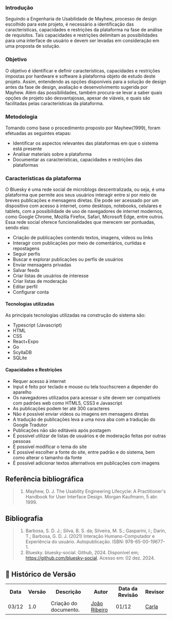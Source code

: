 ### Introdução

Seguindo a Engenharia de Usabilidade de Mayhew, processo de design escolhido para este projeto, é necessário a identificação das características, capacidades e restrições da plataforma na fase de análise de requisitos. Tais capacidades e restrições delimitam as possibilidades para uma interface de usuário e devem ser levadas em consideração em uma proposta de solução.
### Objetivo

O objetivo é identificar e definir características, capacidades e restrições impostas por hardware e software à plataforma objeto de estudo deste projeto. Assim, entendendo as opções disponíveis para a solução de design antes da fase de design, avaliação e desenvolvimento sugerida por Mayhew. Além das possibilidades, também procura-se levar a saber quais opções de projeto são desvantajosas, apesar de viáveis, e quais são facilitadas pelas características da plataforma.

### Metodologia

Tomando como base o procedimento proposto por Mayhew(1999), foram efetuadas as seguintes etapas:
- Identificar os aspectos relevantes das plataformas em que o sistema está presente
- Analisar materiais sobre a plataforma
- Documentar as características, capacidades e restrições das plataformas

### Características da plataforma

O Bluesky é uma rede social de microblogs descentralizada, ou seja, é uma plataforma que permite aos seus usuários interagir entre si por meio de breves publicações e mensagens diretas. Ele pode ser acessado por um dispositivo com acesso à internet, como desktops, notebooks, celulares e tablets, com a possibilidade de uso de navegadores de internet modernos, como Google Chrome, Mozilla Firefox, Safari, Microsoft Edge, entre outros.
Essa rede social oferece funcionalidades que merecem ser pontuadas, sendo elas:

- Criação de publicações contendo textos, imagens, vídeos ou links
- Interagir com publicações por meio de comentários, curtidas e repostagens
- Seguir perfis
- Buscar e explorar publicações ou perfis de usuários
- Enviar mensagens privadas
- Salvar feeds 
- Criar listas de usuários de interesse
- Criar listas de moderação
- Editar perfil
- Configurar conta

#### Tecnologias utilizadas

As principais tecnologias utilizadas na construção do sistema são:

- Typescript (Javascript)
- HTML
- CSS
- React+Expo
- Go
- ScyllaDB
- SQLite

#### Capacidades e Restrições

- Requer acesso à internet
- Input é feito por teclado e mouse ou tela touchscreen a depender do aparelho
- Os navegadores utilizados para acessar o site devem ser compatíveis com padrões web como HTML5, CSS3 e Javascript
- As publicações podem ter até 300 caracteres
- Não é possível enviar vídeos ou imagens em mensagens diretas
- A tradução de publicações leva a uma nova aba com a tradução do Google Tradutor
- Publicações não são editáveis após postagem
- É possível utilizar de listas de usuários e de moderação feitas por outras pessoas
- É possível modificar o tema do site
- É possível escolher a fonte do site, entre padrão e do sistema, bem como alterar o tamanho da fonte
- É possível adicionar textos alternativos em publicações com imagens

## Referência bibliográfica
> 1. Mayhew, D. J. The Usability Engineering Lifecycle: A Practitioner's Handbook for User Interface Design. Morgan Kaufmann, 5 abr. 1999.

## Bibliografia

> 1. Barbosa, S. D. J.; Silva, B. S. da; Silveira, M. S.; Gasparini, I.; Darin, T.; Barbosa, G. D. J. (2021) Interação Humano-Computador e Experiência do usuário. Autopublicação. ISBN: 978-65-00-19677-1.
> 2. Bluesky. bluesky-social. Github, 2024. Disponível em; https://github.com/bluesky-social. Acesso em: 02 dez. 2024.

## :round_pushpin: Histórico de Versão 

<div align="center">
    <table>
        <tr>
            <th>Data</th>
            <th>Versão</th>
            <th>Descrição</th>
            <th>Autor</th>
            <th>Data da Revisão</th>
            <th>Revisor</th>
        </tr>
        <tr>
            <td>03/12</td>
            <td>1.0</td>
            <td>Criação do documento.</td>
            <td><a href="https://github.com/Joa0V">João Ribeiro</a></td>
            <td>01/12</td>
            <td><a href="https://github.com/ccarlaa">Carla</a></td>
        </tr>
    </table>
</div>
